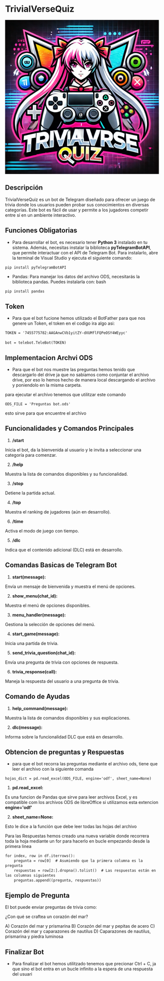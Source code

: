 # TrivialVerseQuiz
![Logo del Bot](botlogo.png)

## Descripción

TrivialVerseQuiz es un bot de Telegram diseñado para ofrecer un juego de trivia donde los usuarios pueden probar sus conocimientos en diversas categorías. Este bot es fácil de usar y permite a los jugadores competir entre sí en un ambiente interactivo.

## Funciones Obligatorias

- Para desarrollar el bot, es necesario tener **Python 3** instalado en tu sistema. Además, necesitas instalar la biblioteca **pyTelegramBotAPI**, que permite interactuar con el API de Telegram Bot. Para instalarlo, abre la terminal de Visual Studio y ejecuta el siguiente comando:

```bash
pip install pyTelegramBotAPI
```

- Pandas: Para manejar los datos del archivo ODS, necesitarás la biblioteca pandas. Puedes instalarla con:
bash

```
pip install pandas
```

## Token

- Para que el bot fucione hemos utilizado el BotFather para que nos genere un Token, el token en el codigo ira algo asi:
```
TOKEN = '7455775782:AAGAnwCVb1yitZY-dXUMflFQPeOSY4WEyyc'

bot = telebot.TeleBot(TOKEN)
```

## Implementacion Archvi ODS

- Para que el bot nos muestre las preguntas hemos tenido que descargarlo del drive ja que no sabiamos como conjuntar el archivo drive, por eso lo hemos hecho de manera local descargando el archivo y poniendolo en la misma carpeta.

para ejecutar el archivo tenemos que utilitzar este comando

```
ODS_FILE = 'Preguntas bot.ods'

```
esto sirve para que encuentre el archivo

## Funcionalidades y Comandos Principales

1. **/start**

Inicia el bot, da la bienvenida al usuario y le invita a seleccionar una categoría para comenzar.

2. **/help**

Muestra la lista de comandos disponibles y su funcionalidad.

3. **/stop**

Detiene la partida actual.

4. **/top**

Muestra el ranking de jugadores (aún en desarrollo).

6. **/time**

 Activa el modo de juego con tiempo.

5. **/dlc**

Indica que el contenido adicional (DLC) está en desarrollo.

## Comandas Basicas de Telegram Bot

1. **start(message):**

 Envía un mensaje de bienvenida y muestra el menú de opciones.

2. **show_menu(chat_id):**

 Muestra el menú de opciones disponibles.

3. **menu_handler(message):** 

Gestiona la selección de opciones del menú.

4. **start_game(message):** 

Inicia una partida de trivia.

5. **send_trivia_question(chat_id):** 

Envía una pregunta de trivia con opciones de respuesta.

6. **trivia_response(call):**

 Maneja la respuesta del usuario a una pregunta de trivia.

## Comando de Ayudas

1. **help_command(message):**

 Muestra la lista de comandos disponibles y sus explicaciones.

2. **dlc(message):**

 Informa sobre la funcionalidad DLC que está en desarrollo.

 ## Obtencion de preguntas y Respuestas

 - para que el bot recorra las preguntas mediante el archivo ods, tiene que leer el archivo con la siguiente comanda

 ```
hojas_dict = pd.read_excel(ODS_FILE, engine='odf', sheet_name=None)
 ```

 1. **pd.read_excel:**

Es una funcion de Pandas que sirve para leer archivos Excel, y es compatible com los archivos ODS de libreOffice si utilizamos esta extencion  **engine='odf'**

2. **sheet_name=None:**

 Esto le dice a la función que debe leer todas las hojas del archivo

Para las Respuestas hemos creado una nueva variable donde recorrera toda la hoja mediante un for para hacerlo en bucle empezando desde la primera linea
```
for index, row in df.iterrows():
    pregunta = row[0]  # Asumiendo que la primera columna es la pregunta
    respuestas = row[2:].dropna().tolist()  # Las respuestas están en las columnas siguientes
    preguntas.append((pregunta, respuestas))
```
## Ejemplo de Pregunta

El bot puede enviar preguntas de trivia como:

¿Con qué se craftea un corazón del mar?

A) Corazón del mar y prismarina
B) Corazón del mar y pepitas de acero
C) Corazón del mar y caparazones de nautilus
D) Caparazones de nautilus, prismarina y piedra luminosa

## Finalizar Bot

- Para finalizar el bot hemos utilitzado tenemos que precionar Ctrl + C, ja que sino el bot entra en un bucle infinito a la espera de una respuesta del usuari